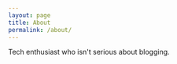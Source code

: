 ```yaml
---
layout: page
title: About
permalink: /about/
---
```


Tech enthusiast who isn't serious about blogging.
